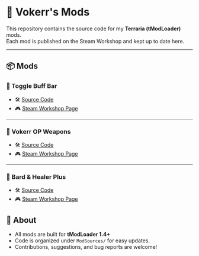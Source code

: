 # 🌿 Vokerr's Mods
This repository contains the source code for my **Terraria (tModLoader)** mods.  
Each mod is published on the Steam Workshop and kept up to date here.

---

## 📦 Mods

### 🔹 Toggle Buff Bar
- 🛠️ [Source Code](https://github.com/MrVokerr/ModSources/tree/main/ToggleBuffBar)  
- 🎮 [Steam Workshop Page](https://steamcommunity.com/sharedfiles/filedetails/?id=3577187045)
---
### 🔹 Vokerr OP Weapons
- 🛠️ [Source Code](https://github.com/MrVokerr/ModSources/tree/main/Vokerropweapons)  
- 🎮 [Steam Workshop Page](https://steamcommunity.com/sharedfiles/filedetails/?id=3577300512)
---
### 🔹 Bard & Healer Plus
- 🛠️ [Source Code](https://github.com/MrVokerr/Terraria-Mods/tree/main/BardHealerPlus)  
- 🎮 [Steam Workshop Page](https://steamcommunity.com/sharedfiles/filedetails/?id=3577590975)

## 🚀 About
- All mods are built for **tModLoader 1.4+**  
- Code is organized under `ModSources/` for easy updates.  
- Contributions, suggestions, and bug reports are welcome!
